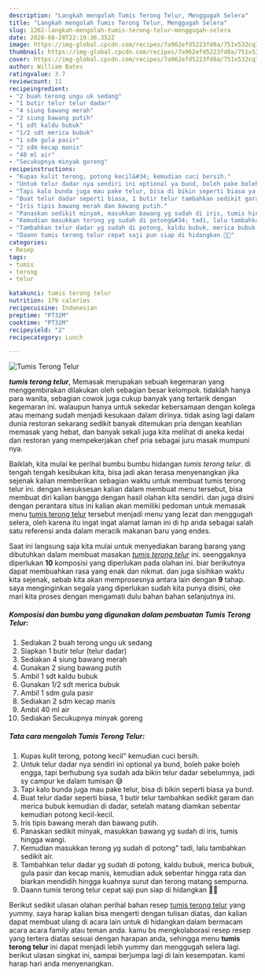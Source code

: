```yaml
---
description: "Langkah mengolah Tumis Terong Telur, Menggugah Selera"
title: "Langkah mengolah Tumis Terong Telur, Menggugah Selera"
slug: 1262-langkah-mengolah-tumis-terong-telur-menggugah-selera
date: 2020-08-28T22:19:36.352Z
image: https://img-global.cpcdn.com/recipes/7a962efd5223fd8a/751x532cq70/tumis-terong-telur-foto-resep-utama.jpg
thumbnail: https://img-global.cpcdn.com/recipes/7a962efd5223fd8a/751x532cq70/tumis-terong-telur-foto-resep-utama.jpg
cover: https://img-global.cpcdn.com/recipes/7a962efd5223fd8a/751x532cq70/tumis-terong-telur-foto-resep-utama.jpg
author: William Bates
ratingvalue: 3.7
reviewcount: 11
recipeingredient:
- "2 buah terong ungu uk sedang"
- "1 butir telur telur dadar"
- "4 siung bawang merah"
- "2 siung bawang putih"
- "1 sdt kaldu bubuk"
- "1/2 sdt merica bubuk"
- "1 sdm gula pasir"
- "2 sdm kecap manis"
- "40 ml air"
- "Secukupnya minyak goreng"
recipeinstructions:
- "Kupas kulit terong, potong kecil&#34; kemudian cuci bersih."
- "Untuk telur dadar nya sendiri ini optional ya bund, boleh pake boleh engga, tapi berhubung sya sudah ada bikin telur dadar sebelumnya, jadi sy campur ke dalam tumisan 😅"
- "Tapi kalo bunda juga mau pake telur, bisa di bikin seperti biasa ya bund."
- "Buat telur dadar seperti biasa, 1 butir telur tambahkan sedikit garam dan merica bubuk kemudian di dadar, setelah matang diamkan sebentar kemudian potong kecil-kecil."
- "Iris tipis bawang merah dan bawang putih."
- "Panaskan sedikit minyak, masukkan bawang yg sudah di iris, tumis hingga wangi."
- "Kemudian masukkan terong yg sudah di potong&#34; tadi, lalu tambahkan sedikit air."
- "Tambahkan telur dadar yg sudah di potong, kaldu bubuk, merica bubuk, gula pasir dan kecap manis, kemudian aduk sebentar hingga rata dan biarkan mendidih hingga kuahnya surut dan terong matang sempurna."
- "Daann tumis terong telur cepat saji pun siap di hidangkan 🤗🤗"
categories:
- Resep
tags:
- tumis
- terong
- telur

katakunci: tumis terong telur 
nutrition: 179 calories
recipecuisine: Indonesian
preptime: "PT32M"
cooktime: "PT32M"
recipeyield: "2"
recipecategory: Lunch

---
```



![Tumis Terong Telur](https://img-global.cpcdn.com/recipes/7a962efd5223fd8a/751x532cq70/tumis-terong-telur-foto-resep-utama.jpg)

<b><i>tumis terong telur</i></b>, Memasak merupakan sebuah kegemaran yang menggembirakan dilakukan oleh sebagian besar kelompok. tidaklah hanya para wanita, sebagian cowok juga cukup banyak yang tertarik dengan kegemaran ini. walaupun hanya untuk sekedar kebersamaan dengan kolega atau memang sudah menjadi kesukaan dalam dirinya. tidak asing lagi dalam dunia restoran sekarang sedikit banyak ditemukan pria dengan keahlian memasak yang hebat, dan banyak sekali juga kita melihat di aneka kedai dan restoran yang mempekerjakan chef pria sebagai juru masak mumpuni nya.



Baiklah, kita mulai ke perihal bumbu bumbu hidangan <i>tumis terong telur</i>. di tengah tengah kesibukan kita, bisa jadi akan terasa menyenangkan jika sejenak kalian memberikan sebagian waktu untuk membuat tumis terong telur ini. dengan kesuksesan kalian dalam membuat menu tersebut, bisa membuat diri kalian bangga dengan hasil olahan kita sendiri. dan juga disini dengan perantara situs ini kalian akan memiliki pedoman untuk memasak menu <u>tumis terong telur</u> tersebut menjadi menu yang lezat dan menggugah selera, oleh karena itu ingat ingat alamat laman ini di hp anda sebagai salah satu referensi anda dalam meracik makanan baru yang endes.


Saat ini langsung saja kita mulai untuk menyediakan barang barang yang dibutuhkan dalam membuat masakan <u><i>tumis terong telur</i></u> ini. seenggaknya diperlukan <b>10</b> komposisi yang diperlukan pada olahan ini. biar berikutnya dapat membuahkan rasa yang enak dan nikmat. dan juga sisihkan waktu kita sejenak, sebab kita akan memprosesnya antara lain dengan <b>9</b> tahap. saya menginginkan segala yang diperlukan sudah kita punya disini, oke mari kita proses dengan mengamati dulu bahan bahan selanjutnya ini.

<!--inarticleads1-->

##### Komposisi dan bumbu yang digunakan dalam pembuatan Tumis Terong Telur:

1. Sediakan 2 buah terong ungu uk sedang
1. Siapkan 1 butir telur (telur dadar)
1. Sediakan 4 siung bawang merah
1. Gunakan 2 siung bawang putih
1. Ambil 1 sdt kaldu bubuk
1. Gunakan 1/2 sdt merica bubuk
1. Ambil 1 sdm gula pasir
1. Sediakan 2 sdm kecap manis
1. Ambil 40 ml air
1. Sediakan Secukupnya minyak goreng




<!--inarticleads2-->

##### Tata cara mengolah Tumis Terong Telur:

1. Kupas kulit terong, potong kecil&#34; kemudian cuci bersih.
1. Untuk telur dadar nya sendiri ini optional ya bund, boleh pake boleh engga, tapi berhubung sya sudah ada bikin telur dadar sebelumnya, jadi sy campur ke dalam tumisan 😅
1. Tapi kalo bunda juga mau pake telur, bisa di bikin seperti biasa ya bund.
1. Buat telur dadar seperti biasa, 1 butir telur tambahkan sedikit garam dan merica bubuk kemudian di dadar, setelah matang diamkan sebentar kemudian potong kecil-kecil.
1. Iris tipis bawang merah dan bawang putih.
1. Panaskan sedikit minyak, masukkan bawang yg sudah di iris, tumis hingga wangi.
1. Kemudian masukkan terong yg sudah di potong&#34; tadi, lalu tambahkan sedikit air.
1. Tambahkan telur dadar yg sudah di potong, kaldu bubuk, merica bubuk, gula pasir dan kecap manis, kemudian aduk sebentar hingga rata dan biarkan mendidih hingga kuahnya surut dan terong matang sempurna.
1. Daann tumis terong telur cepat saji pun siap di hidangkan 🤗🤗




Berikut sedikit ulasan olahan perihal bahan resep <u>tumis terong telur</u> yang yummy. saya harap kalian bisa mengerti dengan tulisan diatas, dan kalian dapat membuat ulang di acara lain untuk di hidangkan dalam bermacam acara acara family atau teman anda. kamu bs mengkolaborasi resep resep yang tertera diatas sesuai dengan harapan anda, sehingga menu <b>tumis terong telur</b> ini dapat menjadi lebih yummy dan menggugah selera lagi. berikut ulasan singkat ini, sampai berjumpa lagi di lain kesempatan. kami harap hari anda menyenangkan.
